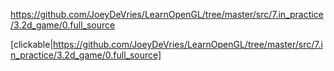 https://github.com/JoeyDeVries/LearnOpenGL/tree/master/src/7.in_practice/3.2d_game/0.full_source

[clickable|https://github.com/JoeyDeVries/LearnOpenGL/tree/master/src/7.in_practice/3.2d_game/0.full_source]